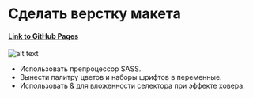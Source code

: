 # Сделать верстку макета

#### [Link to GitHub Pages](https://manuilenkoart.github.io/goit-fe-course/html-css/module-11/build/index.html)

![alt text](https://github.com/Manuilenkoart/readme/raw/master/FE-cource/html-css/img/homework-11.png)

- Использовать препроцессор SASS.
- Вынести палитру цветов и наборы шрифтов в переменные.
- Использовать & для вложенности селектора при эффекте ховера.
